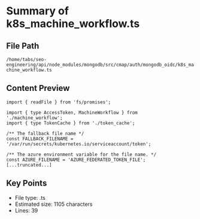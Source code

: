 # Summary of k8s_machine_workflow.ts
  
## File Path
`/home/tabs/seo-engineering/api/node_modules/mongodb/src/cmap/auth/mongodb_oidc/k8s_machine_workflow.ts`

## Content Preview
```
import { readFile } from 'fs/promises';

import { type AccessToken, MachineWorkflow } from './machine_workflow';
import { type TokenCache } from './token_cache';

/** The fallback file name */
const FALLBACK_FILENAME = '/var/run/secrets/kubernetes.io/serviceaccount/token';

/** The azure environment variable for the file name. */
const AZURE_FILENAME = 'AZURE_FEDERATED_TOKEN_FILE';
[...truncated...]
```

## Key Points
- File type: .ts
- Estimated size: 1105 characters
- Lines: 39

